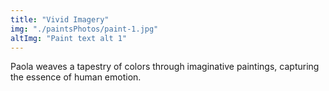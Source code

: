 ```yaml
---
title: "Vivid Imagery"
img: "./paintsPhotos/paint-1.jpg"
altImg: "Paint text alt 1"
---
```

Paola weaves a tapestry of colors through imaginative paintings, capturing the essence of human emotion.